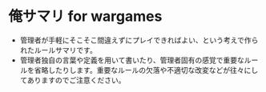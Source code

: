 # 俺サマリ for wargames
- 管理者が手軽にそこそこ間違えずにプレイできればよい、という考えで作られたルールサマリです。
- 管理者独自の言葉や定義を用いて書いたり、管理者固有の感覚で重要なルールを省略したりします。重要なルールの欠落や不適切な改変などが往々にしてありますのでご注意ください。
